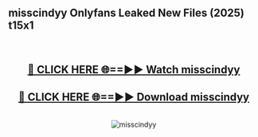 <h2>misscindyy Onlyfans Leaked New Files (2025) t15x1</h2>
<br>
<div align="center">
<h2><a href="https://mediafiles.top/misscindyy&ref=git" rel="nofollow">🔴 CLICK HERE 🌐==►► Watch misscindyy</a></h2>
<h2><a href="https://mediafiles.top/misscindyy&ref=git" rel="nofollow">🔴 CLICK HERE 🌐==►► Download misscindyy</a></h2>
<br>
<a href="https://mediafiles.top/misscindyy&ref=git" rel="nofollow" data-target="animated-image.originalLink"><img src="https://i.ibb.co.com/xMMVF88/686577567.gif" alt="misscindyy" style="max-width: 100%; display: inline-block;" data-target="animated-image.originalImage"></a>
</div>
<br>
<br>